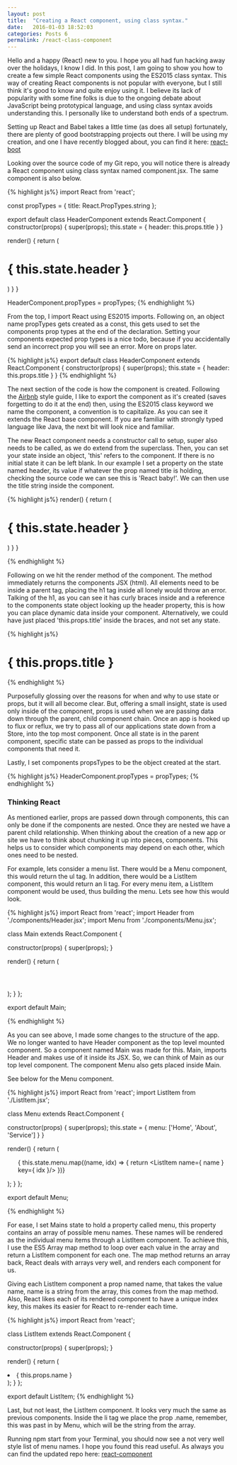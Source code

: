 ```yaml
---
layout: post
title:  "Creating a React component, using class syntax."
date:   2016-01-03 18:52:03
categories: Posts 6
permalink: /react-class-component
---
```

Hello and a happy (React) new to you. I hope you all had fun hacking away over the holidays, I know I did. In this post, I am going to show you how to create a few simple React components using the ES2015 class syntax. This way of creating React components is not popular with everyone, but I still think it's good to know and quite enjoy using it. I believe its lack of popularity with some fine folks is due to the ongoing debate about JavaScript being prototypical language, and using class syntax avoids understanding this. I personally like to understand both ends of a spectrum.

Setting up React and Babel takes a little time (as does all setup) fortunately, there are plenty of good bootstrapping projects out there. I will be using my creation, and one I have recently blogged about, you can find it here: [react-boot]

Looking over the source code of my Git repo, you will notice there is already a React component using class syntax named component.jsx. The same component is also below.

{% highlight js%}
import React from 'react';

const propTypes = {
  title: React.PropTypes.string
};

export default class HeaderComponent extends React.Component {
  constructor(props) {
    super(props);
    this.state = {
      header: this.props.title
    }
  }

  render() {
    return (
      <div className="header">
        <h1>{ this.state.header }</h1>
      </div>
    )
  }
}

HeaderComponent.propTypes = propTypes;
{% endhighlight %}

From the top, I import React using ES2015 imports. Following on, an object name propTypes gets created as a const, this gets used to set the components prop types at the end of the declaration. Setting your components expected prop types is a nice todo, because if you accidentally send an incorrect prop you will see an error. More on props later.



{% highlight js%}
export default class HeaderComponent extends React.Component {
  constructor(props) {
    super(props);
    this.state = {
      header: this.props.title
    }
  }
{% endhighlight %}

The next section of the code is how the component is created. Following the [Airbnb] style guide, I like to export the component as it's created (saves forgetting to do it at the end) then, using the ES2015 class keyword we name the component, a convention is to capitalize. As you can see it extends the React base component. If you are familiar with strongly typed language like Java, the next bit will look nice and familiar.

The new React component needs a constructor call to setup, super also needs to be called, as we do extend from the superclass. Then, you can set your state inside an object, 'this' refers to the component. If there is no initial state it can be left blank. In our example I set a property on the state named header, its value if whatever the prop named title is holding, checking the source code we can see this is 'React baby!'. We can then use the title string inside the component.


{% highlight js%}
render() {
  return (
    <div className="header">
      <h1>{ this.state.header }</h1>
    </div>
  )
}
}

{% endhighlight %}


Following on we hit the render method of the component. The method immediately returns the components JSX (html). All elements need to be inside a parent tag, placing the h1 tag inside all lonely would throw an error. Talking of the h1, as you can see it has curly braces inside and a reference to the components state object looking up the header property, this is how you can place dynamic data inside your component. Alternatively, we could have just placed 'this.props.title' inside the braces, and not set any state.


{% highlight js%}
<h1>{ this.props.title }</h1>
{% endhighlight %}

Purposefully glossing over the reasons for when and why to use state or props, but it will all become clear. But, offering a small insight, state is used only inside of the component, props is used when we are passing data down through the parent, child component chain. Once an app is hooked up to flux or reflux, we try to pass all of our applications state down from a Store, into the top most component. Once all state is in the parent component, specific state can be passed as props to the individual components that need it.

Lastly, I set components propsTypes to be the object created at the start.

{% highlight js%}
HeaderComponent.propTypes = propTypes;
{% endhighlight %}

### Thinking React
As mentioned earlier, props are passed down through components, this can only be done if the components are nested. Once they are nested we have a parent child relationship. When thinking about the creation of a new app or site we have to think about chunking it up into pieces, components. This helps us to consider which components may depend on each other, which ones need to be nested.

For example, lets consider a menu list. There would be a Menu component, this would return the ul tag. In addition, there would be a ListItem component, this would return an li tag. For every menu item, a ListItem component would be used, thus building the menu. Lets see how this would look.

{% highlight js%}
import React from 'react';
import Header from './components/Header.jsx';
import Menu from './components/Menu.jsx';

class Main extends React.Component {

 constructor(props) {
   super(props);
 }

 render() {
   return (
     <div className="app">
       <Header title="React Baby!" />
       <Menu />
     </div>
   );
 }
};

export default Main;

{% endhighlight %}

As you can see above, I made some changes to the structure of the app. We no longer wanted to have Header component as the top level mounted component. So a component named Main was made for this. Main, imports Header and makes use of it inside its JSX. So, we can think of Main as our top level component. The component Menu also gets placed inside Main.

See below for the Menu component.

{% highlight js%}
import React from 'react';
import ListItem from './ListItem.jsx';

class Menu extends React.Component {

 constructor(props) {
   super(props);
   this.state = {
     menu: ['Home', 'About', 'Service']
   }
 }

 render() {
   return (
     <div className='navigation'>
       <ul className='navigation__menu'>
         { this.state.menu.map((name, idx) => {
           return <ListItem name={ name } key={ idx }/>
         })}
       </ul>
     </div>
   );
 }
};

export default Menu;


{% endhighlight %}

For ease, I set Mains state to hold a property called menu, this property contains an array of possible menu names. These names will be rendered as the individual menu items through a ListItem component. To achieve this, I use the ES5 Array map method to loop over each value in the array and return a ListItem component for each one. The map method returns an array back, React deals with arrays very well, and renders each component for us.

Giving each ListItem component a prop named name, that takes the value name, name is a string from the array, this comes from the map method. Also, React likes each of its rendered component to have a unique index key, this makes its easier for React to re-render each time.


{% highlight js%}
import React from 'react';

class ListItem extends React.Component {

 constructor(props) {
   super(props);
 }

 render() {
   return (
     <li className="menu-item">
       { this.props.name }
     </li>
   );
 }
};

export default ListItem;
{% endhighlight %}

Last, but not least, the ListItem component. It looks very much the same as previous components. Inside the li tag we place the prop .name, remember, this was past in by Menu, which will be the string from the array.

Running npm start from your Terminal, you should now see a not very well style list of menu names. I hope you found this read useful. As always you can find the updated repo here: [react-component]

[react-boot]: https://github.com/philipjc/webpack-blog-post
[react-component]: https://github.com/philipjc/webpack-blog-post/tree/react-component
[Airbnb]: https://github.com/airbnb/javascript/tree/master/react
